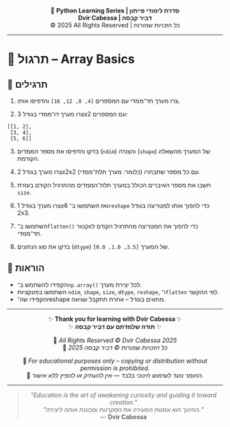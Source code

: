 <!-- DC_HEADER_START -->
<div align="center">

🐍 **Python Learning Series | סדרת לימודי פייתון**  
**Dvir Cabessa | דביר קבסה**  
© 2025 All Rights Reserved | כל הזכויות שמורות

</div>

---
<!-- DC_HEADER_END -->

# 📘 תרגול – Array Basics

## 🧪 תרגילים

1. צרו מערך חד־ממדי עם המספרים `[4, 8, 12, 16]` והדפיסו אותו.

2. צרו מערך דו־ממדי בגודל 3x2 עם המספרים:
```
[[1, 2],
 [3, 4],
 [5, 6]]
```

3. בדקו והדפיסו את מספר הממדים (`ndim`) והצורה (`shape`) של המערך מהשאלה הקודמת.

4. צרו מערך בגודל 2x2x2 (כלומר: מערך תלת־ממדי) עם כל מספר שתבחרו.

5. חשבו את מספר האיברים הכולל במערך תלת־הממדים מהתרגיל הקודם בעזרת `size`.

6. צרו מערך בגודל 1x6 ואז השתמשו ב־`reshape` כדי להפוך אותו למטריצה בגודל 2x3.

7. השתמשו ב־`flatten()` כדי להפוך את המטריצה מהתרגיל הקודם לווקטור חד־ממדי.

8. בדקו את סוג הנתונים (`dtype`) של המערך `[3.5, 1.0, 0.0]`.

## 📌 הוראות

- הקפידו להשתמש ב־`np.array()` לכל יצירת מערך.
- השתמשו בפונקציות `ndim`, `shape`, `size`, `dtype`, `reshape`, ו־`flatten` לפי ההקשר.
- הקפידו שה־reshape מתאים בגודל – אחרת תתקבל שגיאה.

<!-- DC_FOOTER_START -->
---

<div align="center">

✨ **Thank you for learning with Dvir Cabessa** ✨  
✨ **תודה שלמדתם עם דביר קבסה** ✨  

📘 *All Rights Reserved © Dvir Cabessa 2025*  
📘 *כל הזכויות שמורות © דביר קבסה 2025*  

🔗 *For educational purposes only – copying or distribution without permission is prohibited.*  
🔗 *החומר נועד לשימוש חינוכי בלבד — אין להעתיק או להפיץ ללא אישור.*

---

> _"Education is the art of awakening curiosity and guiding it toward creation."_  
> _"החינוך הוא אמנות המעירה את הסקרנות ומכוונת אותה ליצירה."_  
> — **Dvir Cabessa**

</div>
<!-- DC_FOOTER_END -->

